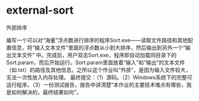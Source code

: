 # external-sort
外部排序

编写一个可以对“海量”浮点数进行排序的程序Sort.exe——读取文件路径和其他配置信息，将“输入文本文件”里面的浮点数从小到大排序，然后输出到另外一个“输出文本文件” 中。完成后，用户双击Sort.exe，程序即自动加载同目录下的Sort.param，而后开始运行。Sort.param里面放着“输入”和“输出”的文本文件（如.txt）的路径及其他信息。之所以这个作业叫“外排”，是因为输入文件较大，无法一次性放入内存处理。
最终提交：（1）源码。（2）Windows系统下的完整可运行程序。（3）一份测试报告，报告中讲清楚“本作业的主要技术难点有哪些，我是如何解决的，最终结果如何”。
